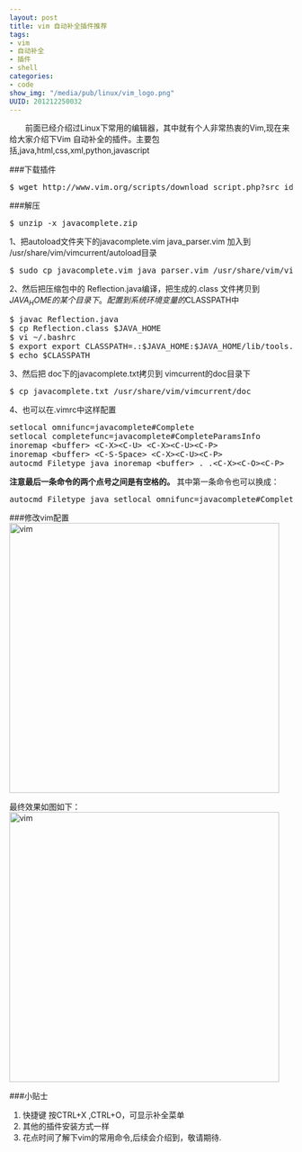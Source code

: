 ```yaml
--- 
layout: post
title: vim 自动补全插件推荐
tags: 
- vim
- 自动补全
- 插件
- shell
categories:
- code
show_img: "/media/pub/linux/vim_logo.png"
UUID: 201212250032
---
```


 　　前面已经介绍过Linux下常用的编辑器，其中就有个人非常热衷的Vim,现在来给大家介绍下Vim 自动补全的插件。主要包括,java,html,css,xml,python,javascript


###下载插件
<pre id="bash">
$ wget http://www.vim.org/scripts/download_script.php?src_id=6738
</pre>

###解压
<pre id="bash">
$ unzip -x javacomplete.zip
</pre>
1、把autoload文件夹下的javacomplete.vim java_parser.vim 加入到 
/usr/share/vim/vimcurrent/autoload目录
<pre id="bash">
$ sudo cp javacomplete.vim java_parser.vim /usr/share/vim/vimcurrent/autoload
</pre>
2、然后把压缩包中的 Reflection.java编译，把生成的.class 文件拷贝到 $JAVA_HOME 的某个目录下。配置到系统环境变量的$CLASSPATH中
<pre id="bash">
$ javac Reflection.java
$ cp Reflection.class $JAVA_HOME
$ vi ~/.bashrc 
$ export export CLASSPATH=.:$JAVA_HOME:$JAVA_HOME/lib/tools.jar:$JAVA_HOME/lib/dt.jar
$ echo $CLASSPATH
</pre>

3、然后把 doc下的javacomplete.txt拷贝到 vimcurrent的doc目录下
<pre id="bash">
$ cp javacomplete.txt /usr/share/vim/vimcurrent/doc
</pre>

4、也可以在.vimrc中这样配置
<pre id="bash">
setlocal omnifunc=javacomplete#Complete
setlocal completefunc=javacomplete#CompleteParamsInfo
inoremap &lt;buffer&gt; &lt;C-X&gt;&lt;C-U&gt; &lt;C-X&gt;&lt;C-U&gt;&lt;C-P&gt;
inoremap &lt;buffer&gt; &lt;C-S-Space&gt; &lt;C-X&gt;&lt;C-U&gt;&lt;C-P&gt;
autocmd Filetype java inoremap &lt;buffer&gt; . .&lt;C-X&gt;&lt;C-O&gt;&lt;C-P&gt;
</pre>
<strong>注意最后一条命令的两个点号之间是有空格的。</strong>
其中第一条命令也可以换成：
<pre id="bash">
autocmd Filetype java setlocal omnifunc=javacomplete#Complete
</pre>

###修改vim配置
<img src="{{site.static_url}}/media/pub/linux/vim-javacomplete.jpg" width="480px" alt="vim" class="img-center"></img>

最终效果如图如下：<br>
<img src="{{site.static_url}}/media/pub/linux/vim-javacomplete-2.jpg" width="480px" alt="vim" class="img-center"></img>

###小贴士
<ol>
<li>快捷键 按CTRL+X ,CTRL+O，可显示补全菜单</li>
<li>其他的插件安装方式一样</li>
<li>花点时间了解下vim的常用命令,后续会介绍到，敬请期待.</li>
</ol>
